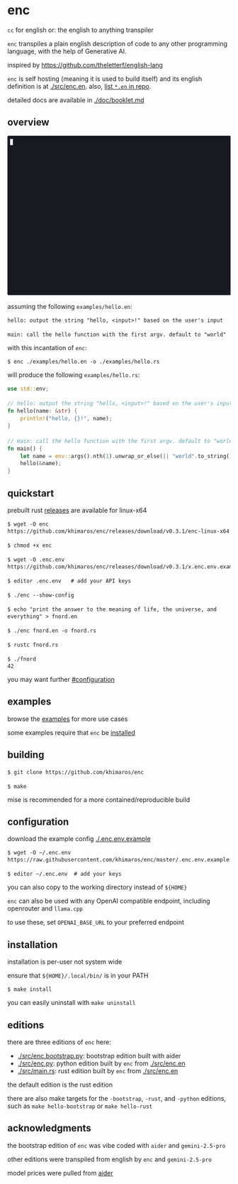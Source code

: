 # enc

`cc` for english or: the english to anything transpiler

`enc` transpiles a plain english description of code to any other
programming language, with the help of Generative AI.

inspired by https://github.com/theletterf/english-lang

`enc` is self hosting (meaning it is used to build itself) and its english definition is at [./src/enc.en](./src/enc.en). also, [list `*.en` in repo](https://github.com/search?q=repo%3Akhimaros%2Fenc+path%3A*.en&type=code).

detailed docs are available in [./doc/booklet.md](doc/booklet.md)

## overview

![enc asciicast](./doc/enc.cast.gif)

assuming the following `examples/hello.en`:

```
hello: output the string "hello, <input>!" based on the user's input

main: call the hello function with the first argv. default to "world"
```

with this incantation of `enc`:

```console
$ enc ./examples/hello.en -o ./examples/hello.rs
```

will produce the following `examples/hello.rs`:

```rust
use std::env;

// hello: output the string "hello, <input>!" based on the user's input
fn hello(name: &str) {
    println!("hello, {}!", name);
}

// main: call the hello function with the first argv. default to "world"
fn main() {
    let name = env::args().nth(1).unwrap_or_else(|| "world".to_string());
    hello(&name);
}
```

## quickstart

prebuilt rust [releases](https://github.com/khimaros/enc/releases) are available for linux-x64

```console
$ wget -O enc https://github.com/khimaros/enc/releases/download/v0.3.1/enc-linux-x64

$ chmod +x enc

$ wget -O .enc.env https://github.com/khimaros/enc/releases/download/v0.3.1/x.enc.env.example

$ editor .enc.env   # add your API keys

$ ./enc --show-config

$ echo "print the answer to the meaning of life, the universe, and everything" > fnord.en

$ ./enc fnord.en -o fnord.rs

$ rustc fnord.rs

$ ./fnord
42
```

you may want further [#configuration](#configuration)

## examples

browse the [examples](./examples/) for more use cases

some examples require that `enc` be [installed](#installation#)

## building

```console
$ git clone https://github.com/khimaros/enc

$ make
```

mise is recommended for a more contained/reproducible build

## configuration

download the example config [./.enc.env.example](./.enc.env.example)

```console
$ wget -O ~/.enc.env https://raw.githubusercontent.com/khimaros/enc/master/.enc.env.example

$ editor ~/.enc.env  # add your keys
```

you can also copy to the working directory instead of `${HOME}`

`enc` can also be used with any OpenAI compatible endpoint, including openrouter and `llama.cpp`

to use these, set `OPENAI_BASE_URL` to your preferred endpoint

## installation

installation is per-user not system wide

ensure that `${HOME}/.local/bin/` is in your PATH

```console
$ make install
```

you can easily uninstall with `make uninstall`

## editions

there are three editions of `enc` here:

- [./src/enc.bootstrap.py](./src/enc.bootstrap.py): bootstrap edition built with aider
- [./src/enc.py](./src/enc.py): python edition built by `enc` from [./src/enc.en](./src/enc.en)
- [./src/main.rs](./src/main.rs): rust edition built by `enc` from [./src/enc.en](./src/enc.en)

the default edition is the rust edition

there are also make targets for the `-bootstrap`, `-rust`, and `-python` editions,
such as `make hello-bootstrap` or `make hello-rust`

## acknowledgments

the bootstrap edition of `enc` was vibe coded with `aider` and `gemini-2.5-pro`

other editions were transpiled from english by `enc` and `gemini-2.5-pro`

model prices were pulled from [aider](https://github.com/Aider-AI/aider/blob/main/aider/resources/model-metadata.json)
